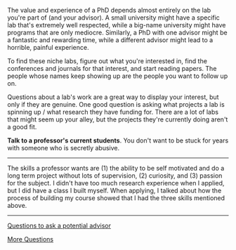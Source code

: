 The value and experience of a PhD depends almost entirely on the lab you're part of (and your advisor). A small university might have a specific lab that's extremely well respected, while a big-name university might have programs that are only mediocre. Similarly, a PhD with one advisor might be a fantastic and rewarding time, while a different advisor might lead to a horrible, painful experience.

To find these niche labs, figure out what you're interested in, find the conferences and journals for that interest, and start reading papers. The people whose names keep showing up are the people you want to follow up on.

Questions about a lab's work are a great way to display your interest, but only if they are genuine. One good question is asking what projects a lab is spinning up / what research they have funding for. There are a lot of labs that might seem up your alley, but the projects they're currently doing aren't a good fit.

**Talk to a professor's current students**. You don't want to be stuck for years with someone who is secretly abusive.

--------------------

The skills a professor wants are (1) the ability to be self motivated and do a long term project without lots of supervision, (2) curiosity, and (3) passion for the subject. I didn't have too much research experience when I applied, but I did have a class I built myself. When applying, I talked about how the process of building my course showed that I had the three skills mentioned above.

-------------------

[Questions to ask a potential advisor](https://blog.ml.cmu.edu/2020/03/02/questions-to-ask-a-prospective-ph-d-advisor-on-visit-day-with-thorough-and-forthright-explanations/)

[More Questions](https://drive.google.com/file/d/13v1_xjbCSqtcT203q3lu-7Ch3u4h_zjE/view?usp=sharing)
